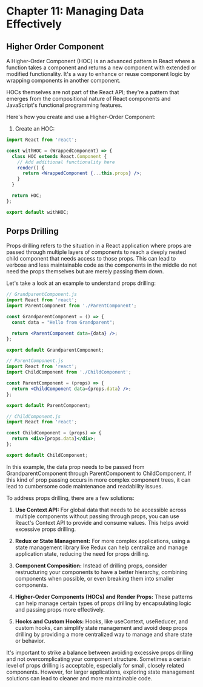 # Chapter 11: Managing Data Effectively

## Higher Order Component

A Higher-Order Component (HOC) is an advanced pattern in React where a function takes a component and returns a new component with extended or modified functionality. It's a way to enhance or reuse component logic by wrapping components in another component.

HOCs themselves are not part of the React API; they're a pattern that emerges from the compositional nature of React components and JavaScript's functional programming features.

Here's how you create and use a Higher-Order Component:

1. Create an HOC:

```jsx
import React from 'react';

const withHOC = (WrappedComponent) => {
  class HOC extends React.Component {
    // Add additional functionality here
    render() {
      return <WrappedComponent {...this.props} />;
    }
  }

  return HOC;
};

export default withHOC;
```

## Porps Drilling

Props drilling refers to the situation in a React application where props are passed through multiple layers of components to reach a deeply nested child component that needs access to those props. This can lead to verbose and less maintainable code as the components in the middle do not need the props themselves but are merely passing them down.

Let's take a look at an example to understand props drilling:

```jsx
// GrandparentComponent.js
import React from 'react';
import ParentComponent from './ParentComponent';

const GrandparentComponent = () => {
  const data = "Hello from Grandparent";

  return <ParentComponent data={data} />;
};

export default GrandparentComponent;

// ParentComponent.js
import React from 'react';
import ChildComponent from './ChildComponent';

const ParentComponent = (props) => {
  return <ChildComponent data={props.data} />;
};

export default ParentComponent;

// ChildComponent.js
import React from 'react';

const ChildComponent = (props) => {
  return <div>{props.data}</div>;
};

export default ChildComponent;
```

In this example, the data prop needs to be passed from GrandparentComponent through ParentComponent to ChildComponent. If this kind of prop passing occurs in more complex component trees, it can lead to cumbersome code maintenance and readability issues.

To address props drilling, there are a few solutions:

1. **Use Context API:** For global data that needs to be accessible across multiple components without passing through props, you can use React's Context API to provide and consume values. This helps avoid excessive props drilling.

2. **Redux or State Management:** For more complex applications, using a state management library like Redux can help centralize and manage application state, reducing the need for props drilling.

3. **Component Composition:** Instead of drilling props, consider restructuring your components to have a better hierarchy, combining components when possible, or even breaking them into smaller components.

4. **Higher-Order Components (HOCs) and Render Props:** These patterns can help manage certain types of props drilling by encapsulating logic and passing props more effectively.

5. **Hooks and Custom Hooks:** Hooks, like useContext, useReducer, and custom hooks, can simplify state management and avoid deep props drilling by providing a more centralized way to manage and share state or behavior.

It's important to strike a balance between avoiding excessive props drilling and not overcomplicating your component structure. Sometimes a certain level of props drilling is acceptable, especially for small, closely related components. However, for larger applications, exploring state management solutions can lead to cleaner and more maintainable code.
